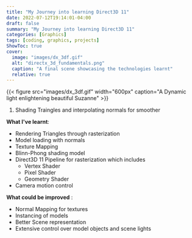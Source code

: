 ```yaml
---
title: "My Journey into learning Direct3D 11"
date: 2022-07-12T19:14:01-04:00
draft: false
summary: "My Journey into learning Direct3D 11"
categories: [Graphics]
tags: [coding, graphics, projects]
ShowToc: true
cover:
  image: "images/dx_3df.gif"
  alt: "directx_3d_fundamentals.png"
  caption: "A final scene showcasing the technologies learnt"
  relative: true
---
```


{{< figure src="images/dx_3df.gif" width="600px" caption="A Dynamic light enlightening beautiful Suzanne" >}}

1. Shading Traingles and interpolating normals for smoother 

**What I've learnt**: 
- Rendering Triangles through rasterization
- Model loading with normals
- Texture Mapping
- Blinn-Phong shading model
- Direct3D 11 Pipeline for rasterization which includes
  - Vertex Shader
  - Pixel Shader
  - Geometry Shader
- Camera motion control 
  
**What could be improved** : 
- Normal Mapping for textures 
- Instancing of models
- Better Scene representation
- Extensive control over model objects and scene lights